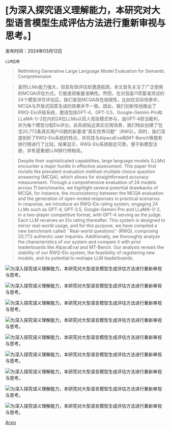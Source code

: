 # [为深入探究语义理解能力，本研究对大型语言模型生成评估方法进行重新审视与思考。]

发布时间：2024年03月12日

`LLM应用`

> Rethinking Generative Large Language Model Evaluation for Semantic Comprehension

> 虽然LLMs能力强大，但其有效评估却遭遇瓶颈。本文首先关注了广泛使用的MCQA评估方式，它能直观衡量准确性。然而，在对涵盖11项基准测试的24个模型详尽评估后，我们发现MCQA存在局限性，比如在实际场景中，MCQA与开放式回答生成的效果并不一致。因此，我们创新性地推出了RWQ-Elo评级系统，邀请包括GPT-4、GPT-3.5、Google-Gemini-Pro和LLaMA-1/-2在内的24位LLMs以双人竞技模式参与，由GPT-4担当裁判，并为每个模型分配Elo评分。此系统贴近真实应用场景，我们特此创建了包含20,772条真实用户问题的新基准“真实世界问题”（RWQ）。同时，我们深度剖析了RWQ-Elo系统的特点，并将其与AlpacaEval和MT-Bench等既有排行榜进行了比较。结果显示，RWQ-Elo系统稳定可靠，便于新模型注册，并有望重塑LLM排行榜格局。

> Despite their sophisticated capabilities, large language models (LLMs) encounter a major hurdle in effective assessment. This paper first revisits the prevalent evaluation method-multiple choice question answering (MCQA), which allows for straightforward accuracy measurement. Through a comprehensive evaluation of 24 models across 11 benchmarks, we highlight several potential drawbacks of MCQA, for instance, the inconsistency between the MCQA evaluation and the generation of open-ended responses in practical scenarios. In response, we introduce an RWQ-Elo rating system, engaging 24 LLMs such as GPT-4, GPT-3.5, Google-Gemini-Pro and LLaMA-1/-2, in a two-player competitive format, with GPT-4 serving as the judge. Each LLM receives an Elo rating thereafter. This system is designed to mirror real-world usage, and for this purpose, we have compiled a new benchmark called ``Real-world questions'' (RWQ), comprising 20,772 authentic user inquiries. Additionally, we thoroughly analyze the characteristics of our system and compare it with prior leaderboards like AlpacaEval and MT-Bench. Our analysis reveals the stability of our RWQ-Elo system, the feasibility of registering new models, and its potential to reshape LLM leaderboards.

![为深入探究语义理解能力，本研究对大型语言模型生成评估方法进行重新审视与思考。](../../../paper_images/2403.07872/x1.png)

![为深入探究语义理解能力，本研究对大型语言模型生成评估方法进行重新审视与思考。](../../../paper_images/2403.07872/x2.png)

![为深入探究语义理解能力，本研究对大型语言模型生成评估方法进行重新审视与思考。](../../../paper_images/2403.07872/x3.png)

![为深入探究语义理解能力，本研究对大型语言模型生成评估方法进行重新审视与思考。](../../../paper_images/2403.07872/x4.png)

![为深入探究语义理解能力，本研究对大型语言模型生成评估方法进行重新审视与思考。](../../../paper_images/2403.07872/x5.png)

![为深入探究语义理解能力，本研究对大型语言模型生成评估方法进行重新审视与思考。](../../../paper_images/2403.07872/x6.png)

![为深入探究语义理解能力，本研究对大型语言模型生成评估方法进行重新审视与思考。](../../../paper_images/2403.07872/x7.png)

![为深入探究语义理解能力，本研究对大型语言模型生成评估方法进行重新审视与思考。](../../../paper_images/2403.07872/x8.png)

![为深入探究语义理解能力，本研究对大型语言模型生成评估方法进行重新审视与思考。](../../../paper_images/2403.07872/x9.png)

[Arxiv](https://arxiv.org/abs/2403.07872)